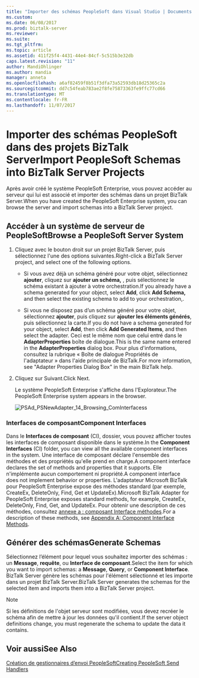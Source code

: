 ```yaml
---
title: "Importer des schémas PeopleSoft dans Visual Studio | Documents Microsoft"
ms.custom: 
ms.date: 06/08/2017
ms.prod: biztalk-server
ms.reviewer: 
ms.suite: 
ms.tgt_pltfrm: 
ms.topic: article
ms.assetid: 411f25f4-4431-44e4-84cf-5c515b3e32db
caps.latest.revision: "11"
author: MandiOhlinger
ms.author: mandia
manager: anneta
ms.openlocfilehash: a6af82459f8b51f3dfa73a52593db18d25365c2a
ms.sourcegitcommit: dd7c54feab783ae2f8fe75873363fe9ffc77cd66
ms.translationtype: MT
ms.contentlocale: fr-FR
ms.lasthandoff: 11/07/2017
---
```

# <a name="import-peoplesoft-schemas-into-biztalk-server-projects"></a><span data-ttu-id="1fe1b-102">Importer des schémas PeopleSoft dans des projets BizTalk Server</span><span class="sxs-lookup"><span data-stu-id="1fe1b-102">Import PeopleSoft Schemas into BizTalk Server Projects</span></span>
<span data-ttu-id="1fe1b-103">Après avoir créé le système PeopleSoft Enterprise, vous pouvez accéder au serveur qui lui est associé et importer des schémas dans un projet BizTalk Server.</span><span class="sxs-lookup"><span data-stu-id="1fe1b-103">When you have created the PeopleSoft Enterprise system, you can browse the server and import schemas into a BizTalk Server project.</span></span>  
  
## <a name="browse-a-peoplesoft-server-system"></a><span data-ttu-id="1fe1b-104">Accéder à un système de serveur de PeopleSoft</span><span class="sxs-lookup"><span data-stu-id="1fe1b-104">Browse a PeopleSoft Server System</span></span>  
  
1.  <span data-ttu-id="1fe1b-105">Cliquez avec le bouton droit sur un projet BizTalk Server, puis sélectionnez l'une des options suivantes.</span><span class="sxs-lookup"><span data-stu-id="1fe1b-105">Right-click a BizTalk Server project, and select one of the following options.</span></span>  
  
    -   <span data-ttu-id="1fe1b-106">Si vous avez déjà un schéma généré pour votre objet, sélectionnez **ajouter**, cliquez sur **ajouter un schéma,** , puis sélectionnez le schéma existant à ajouter à votre orchestration.</span><span class="sxs-lookup"><span data-stu-id="1fe1b-106">If you already have a schema generated for your object, select **Add**, click **Add Schema,** and then select the existing schema to add to your orchestration,.</span></span>  
  
    -   <span data-ttu-id="1fe1b-107">Si vous ne disposez pas d’un schéma généré pour votre objet, sélectionnez **ajouter**, puis cliquez sur **ajouter les éléments générés**, puis sélectionnez la carte.</span><span class="sxs-lookup"><span data-stu-id="1fe1b-107">If you do not have a schema generated for your object, select **Add**, then click **Add Generated Items**, and then select the adapter.</span></span> <span data-ttu-id="1fe1b-108">Ceci est le même nom que celui entré dans le **AdapterProperties** boîte de dialogue.</span><span class="sxs-lookup"><span data-stu-id="1fe1b-108">This is the same name entered in the **AdapterProperties** dialog box.</span></span> <span data-ttu-id="1fe1b-109">Pour plus d'informations, consultez la rubrique « Boîte de dialogue Propriétés de l'adaptateur » dans l'aide principale de BizTalk.</span><span class="sxs-lookup"><span data-stu-id="1fe1b-109">For more information, see "Adapter Properties Dialog Box" in the main BizTalk help.</span></span>  
  
2.  <span data-ttu-id="1fe1b-110">Cliquez sur Suivant.</span><span class="sxs-lookup"><span data-stu-id="1fe1b-110">Click Next.</span></span>  
  
     <span data-ttu-id="1fe1b-111">Le système PeopleSoft Enterprise s'affiche dans l'Explorateur.</span><span class="sxs-lookup"><span data-stu-id="1fe1b-111">The PeopleSoft Enterprise system appears in the browser.</span></span>  
  
     ![](../core/media/psad-psnewadapter-14-browsing-cominterfacess.gif "PSAd_PSNewAdapter_14_Browsing_ComInterfacess")  
  
### <a name="component-interfaces"></a><span data-ttu-id="1fe1b-112">Interfaces de composant</span><span class="sxs-lookup"><span data-stu-id="1fe1b-112">Component Interfaces</span></span>  
 <span data-ttu-id="1fe1b-113">Dans le **Interfaces de composant** (CI), dossier, vous pouvez afficher toutes les interfaces de composant disponible dans le système.</span><span class="sxs-lookup"><span data-stu-id="1fe1b-113">In the **Component Interfaces** (CI) folder, you can view all the available component interfaces in the system.</span></span> <span data-ttu-id="1fe1b-114">Une interface de composant déclare l'ensemble des méthodes et des propriétés qu'elle prend en charge.</span><span class="sxs-lookup"><span data-stu-id="1fe1b-114">A component interface declares the set of methods and properties that it supports.</span></span> <span data-ttu-id="1fe1b-115">Elle n'implémente aucun comportement ni propriété.</span><span class="sxs-lookup"><span data-stu-id="1fe1b-115">A component interface does not implement behavior or properties.</span></span> <span data-ttu-id="1fe1b-116">L'adaptateur Microsoft BizTalk pour PeopleSoft Enterprise expose des méthodes standard (par exemple, CreateEx, DeleteOnly, Find, Get et UpdateEx).</span><span class="sxs-lookup"><span data-stu-id="1fe1b-116">Microsoft BizTalk Adapter for PeopleSoft Enterprise exposes standard methods, for example, CreateEx, DeleteOnly, Find, Get, and UpdateEx.</span></span> <span data-ttu-id="1fe1b-117">Pour obtenir une description de ces méthodes, consultez [annexe a : composant Interface méthodes](../core/appendix-a-component-interface-methods.md).</span><span class="sxs-lookup"><span data-stu-id="1fe1b-117">For a description of these methods, see [Appendix A: Component Interface Methods](../core/appendix-a-component-interface-methods.md).</span></span>  
  
## <a name="generate-schemas"></a><span data-ttu-id="1fe1b-118">Générer des schémas</span><span class="sxs-lookup"><span data-stu-id="1fe1b-118">Generate Schemas</span></span>  
  
<span data-ttu-id="1fe1b-119">Sélectionnez l’élément pour lequel vous souhaitez importer des schémas : un **Message**, **requête**, ou **Interface de composant**.</span><span class="sxs-lookup"><span data-stu-id="1fe1b-119">Select the item for which you want to import schemas: a **Message**, **Query**, or **Component Interface**.</span></span>  <span data-ttu-id="1fe1b-120">BizTalk Server génère les schémas pour l'élément sélectionné et les importe dans un projet BizTalk Server.</span><span class="sxs-lookup"><span data-stu-id="1fe1b-120">BizTalk Server generates the schemas for the selected item and imports them into a BizTalk Server project.</span></span>  
  
> [!NOTE]
>  <span data-ttu-id="1fe1b-121">Si les définitions de l'objet serveur sont modifiées, vous devez recréer le schéma afin de mettre à jour les données qu'il contient.</span><span class="sxs-lookup"><span data-stu-id="1fe1b-121">If the server object definitions change, you must regenerate the schema to update the data it contains.</span></span>  
  
## <a name="see-also"></a><span data-ttu-id="1fe1b-122">Voir aussi</span><span class="sxs-lookup"><span data-stu-id="1fe1b-122">See Also</span></span>  
 [<span data-ttu-id="1fe1b-123">Création de gestionnaires d’envoi PeopleSoft</span><span class="sxs-lookup"><span data-stu-id="1fe1b-123">Creating PeopleSoft Send Handlers</span></span>](../core/creating-peoplesoft-send-handlers.md)